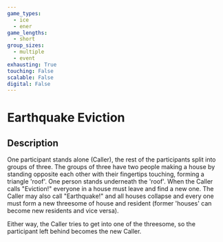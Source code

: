 ```yaml
---
game_types:
  - ice
  - ener
game_lengths:
  - short
group_sizes:
  - multiple
  - event
exhausting: True
touching: False
scalable: False
digital: False
---
```

# Earthquake Eviction

## Description
One participant stands alone (Caller), the rest of the participants split into groups of three.
The groups of three have two people making a house by standing opposite each other with their fingertips touching, forming a triangle 'roof'. One person stands underneath the 'roof'.
When the Caller calls "Eviction!" everyone in a house must leave and find a new one. The Caller may also call "Earthquake!" and all houses collapse and every one must form a new threesome of house and resident (former 'houses' can become new residents and vice versa).

Either way, the Caller tries to get into one of the threesome, so the participant left behind becomes the new Caller.
